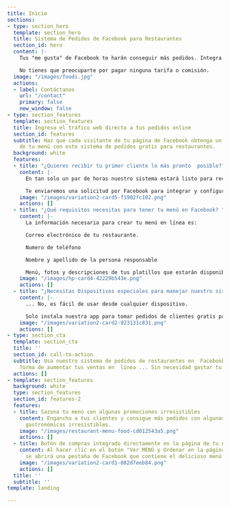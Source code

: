 ```yaml
---
title: Inicio
sections:
- type: section_hero
  template: section_hero
  title: Sistema de Pedidos de Facebook para Restaurantes
  section_id: hero
  content: |-
    Tus "me gusta" de Facebook te harán conseguir más pedidos. Integra nuestro sistema de pedidos gratuito directamente con Facebook.

    No tienes que preocuparte por pagar ninguna tarifa o comisión.
  image: "/images/foodi.jpg"
  actions:
  - label: Contáctanos
    url: "/contact"
    primary: false
    new_window: false
- type: section_features
  template: section_features
  title: Ingresa el tráfico web directo a tus pedidos online
  section_id: features
  subtitle: Haz que cada visitante de tu página de Facebook obtenga un delicioso platillo
    de tu menú con este sistema de pedidos gratis para restaurantes.
  background: white
  features:
  - title: "¿Quieres recibir tu primer cliente lo más pronto  posible?"
    content: |-
      En tan solo un par de horas nuestro sistema estará listo para recibir pedidos mediante Facebook.

      Te enviaremos una solicitud por Facebook para integrar y configurar el menú de tu restaurante, el administrador de la pagina debe aceptarla para continuar con la integración.
    image: "/images/variation2-card5-f1902fc102.png"
    actions: []
  - title: "¿Qué requisitos necesitas para tener tu menú en Facebook? "
    content: |-
      La información necesaria para crear tu menú en línea es:

      Correo electrónico de tu restaurante.

      Numero de teléfono

      Nombre y apellido de la persona responsable

      Menú, fotos y descripciones de tus platillos que estarán disponibles en el menú de Facebook.
    image: "/images/hp-card4-42229b543e.png"
    actions: []
  - title: "¿Necesitas Dispositivos especiales para manejar nuestro sistema?"
    content: |-
      ... No, es fácil de usar desde cualquier dispositivo.

      Solo instala nuestra app para tomar pedidos de clientes gratis para Android y iOS, en tu smartphone, tableta o iPad.
    image: "/images/variation2-card2-923131c831.png"
    actions: []
- type: section_cta
  template: section_cta
  title: ''
  section_id: call-to-action
  subtitle: Usa nuestro sistema de pedidos de restaurantes en  Facebook como una nueva
    forma de aumentar tus ventas en  línea ... Sin necesidad gastar tu dinero.
  actions: []
- template: section_features
  background: white
  type: section_features
  section_id: features-2
  features:
  - title: Sazona tu menú con algunas promociones irresistibles
    content: Engancha a tus clientes y consigue más pedidos con algunas promociones
      gastronómicas irresistibles.
    image: "/images/restaurant-menu-food-cd012543a5.png"
    actions: []
  - title: Botón de compras integrado directamente en la página de tu negocio.
    content: Al hacer clic en el botón "Ver MENÚ y Ordenar en la página de tu restaurante,
      se abrirá una pestaña de Facebook que contiene el delicioso menú de tu restaurante.
    image: "/images/variation2-card1-082d7eeb84.png"
    actions: []
  title: ''
  subtitle: ''
template: landing

---
```

